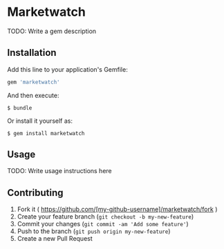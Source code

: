 # Marketwatch

TODO: Write a gem description

## Installation

Add this line to your application's Gemfile:

```ruby
gem 'marketwatch'
```

And then execute:

    $ bundle

Or install it yourself as:

    $ gem install marketwatch

## Usage

TODO: Write usage instructions here

## Contributing

1. Fork it ( https://github.com/[my-github-username]/marketwatch/fork )
2. Create your feature branch (`git checkout -b my-new-feature`)
3. Commit your changes (`git commit -am 'Add some feature'`)
4. Push to the branch (`git push origin my-new-feature`)
5. Create a new Pull Request
